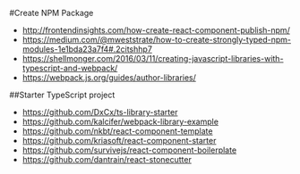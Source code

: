 #Create NPM Package
- http://frontendinsights.com/how-create-react-component-publish-npm/
- https://medium.com/@mweststrate/how-to-create-strongly-typed-npm-modules-1e1bda23a7f4#.2citshhp7
- https://shellmonger.com/2016/03/11/creating-javascript-libraries-with-typescript-and-webpack/
- https://webpack.js.org/guides/author-libraries/

##Starter TypeScript project
- https://github.com/DxCx/ts-library-starter
- https://github.com/kalcifer/webpack-library-example
- https://github.com/nkbt/react-component-template
- https://github.com/kriasoft/react-component-starter
- https://github.com/survivejs/react-component-boilerplate
- https://github.com/dantrain/react-stonecutter
